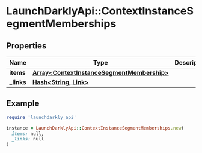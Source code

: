# LaunchDarklyApi::ContextInstanceSegmentMemberships

## Properties

| Name | Type | Description | Notes |
| ---- | ---- | ----------- | ----- |
| **items** | [**Array&lt;ContextInstanceSegmentMembership&gt;**](ContextInstanceSegmentMembership.md) |  |  |
| **_links** | [**Hash&lt;String, Link&gt;**](Link.md) |  |  |

## Example

```ruby
require 'launchdarkly_api'

instance = LaunchDarklyApi::ContextInstanceSegmentMemberships.new(
  items: null,
  _links: null
)
```

